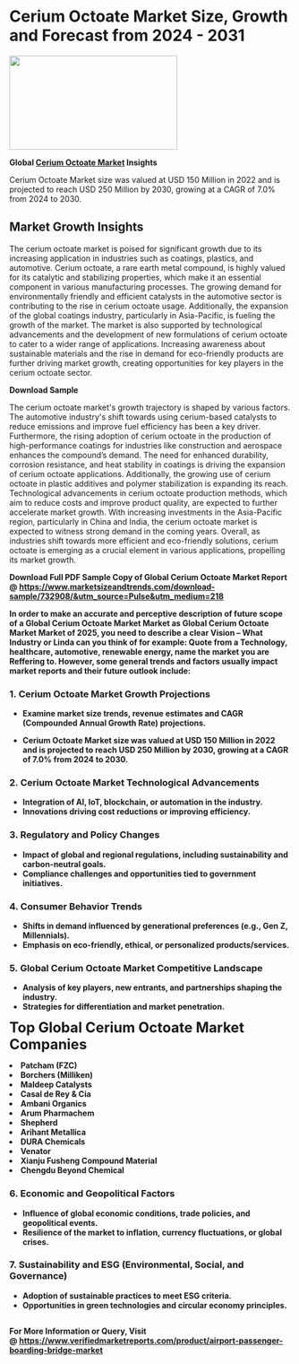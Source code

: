 <H1>Cerium Octoate Market Size, Growth and Forecast from 2024 - 2031</H1><img class="aligncenter size-medium wp-image-584254" src="https://thirdeyenews.in/wp-content/uploads/2024/09/Global-Market-Research-300x168.jpeg" alt="" width="300" height="168" /><p><strong>Global&nbsp;<a href="https://www.marketsizeandtrends.com/download-sample/732908/&amp;utm_source=Pulse&amp;utm_medium=218">Cerium Octoate Market</a> Insights</strong></p><p>Cerium Octoate Market size was valued at USD 150 Million in 2022 and is projected to reach USD 250 Million by 2030, growing at a CAGR of 7.0% from 2024 to 2030.</p><p><h2>Market Growth Insights</h2> <p>The cerium octoate market is poised for significant growth due to its increasing application in industries such as coatings, plastics, and automotive. Cerium octoate, a rare earth metal compound, is highly valued for its catalytic and stabilizing properties, which make it an essential component in various manufacturing processes. The growing demand for environmentally friendly and efficient catalysts in the automotive sector is contributing to the rise in cerium octoate usage. Additionally, the expansion of the global coatings industry, particularly in Asia-Pacific, is fueling the growth of the market. The market is also supported by technological advancements and the development of new formulations of cerium octoate to cater to a wider range of applications. Increasing awareness about sustainable materials and the rise in demand for eco-friendly products are further driving market growth, creating opportunities for key players in the cerium octoate sector.</p> <p><strong>Download Sample</strong></p> <p>The cerium octoate market's growth trajectory is shaped by various factors. The automotive industry's shift towards using cerium-based catalysts to reduce emissions and improve fuel efficiency has been a key driver. Furthermore, the rising adoption of cerium octoate in the production of high-performance coatings for industries like construction and aerospace enhances the compound’s demand. The need for enhanced durability, corrosion resistance, and heat stability in coatings is driving the expansion of cerium octoate applications. Additionally, the growing use of cerium octoate in plastic additives and polymer stabilization is expanding its reach. Technological advancements in cerium octoate production methods, which aim to reduce costs and improve product quality, are expected to further accelerate market growth. With increasing investments in the Asia-Pacific region, particularly in China and India, the cerium octoate market is expected to witness strong demand in the coming years. Overall, as industries shift towards more efficient and eco-friendly solutions, cerium octoate is emerging as a crucial element in various applications, propelling its market growth.</p> <p><strong></p><p><span class=""><strong>Download Full PDF Sample Copy of Global Cerium Octoate Market Report</strong> @ <a href="https://www.marketsizeandtrends.com/download-sample/732908/&amp;utm_source=Pulse&amp;utm_medium=218" target="_blank">https://www.marketsizeandtrends.com/download-sample/732908/&amp;utm_source=Pulse&amp;utm_medium=218</a></span></p><p>In order to make an accurate and perceptive description of future scope of a Global&nbsp;Cerium Octoate Market Market as Global&nbsp;Cerium Octoate Market Market of 2025, you need to describe a clear Vision &ndash; What Industry or Linda can you think of for example: Quote from a Technology, healthcare, automotive, renewable energy, name the market you are Reffering to. However, some general trends and factors usually impact market reports and their future outlook include:</p><h3>1.&nbsp;<strong>Cerium Octoate Market Growth Projections</strong></h3><ul><li>Examine market size trends, revenue estimates and CAGR (Compounded Annual Growth Rate) projections.</li><li><p>Cerium Octoate Market size was valued at USD 150 Million in 2022 and is projected to reach USD 250 Million by 2030, growing at a CAGR of 7.0% from 2024 to 2030.</p></li></ul><h3>2.&nbsp;<strong>Cerium Octoate Market Technological Advancements</strong></h3><ul><li>Integration of AI, IoT, blockchain, or automation in the industry.</li><li>Innovations driving cost reductions or improving efficiency.</li></ul><h3>3.&nbsp;<strong>Regulatory and Policy Changes</strong></h3><ul><li>Impact of global and regional regulations, including sustainability and carbon-neutral goals.</li><li>Compliance challenges and opportunities tied to government initiatives.</li></ul><h3>4.&nbsp;<strong>Consumer Behavior Trends</strong></h3><ul><li>Shifts in demand influenced by generational preferences (e.g., Gen Z, Millennials).</li><li>Emphasis on eco-friendly, ethical, or personalized products/services.</li></ul><h3>5.&nbsp;<strong>Global Cerium Octoate Market Competitive Landscape</strong></h3><ul><li>Analysis of key players, new entrants, and partnerships shaping the industry.</li><li>Strategies for differentiation and market penetration.</li></ul><p data-pm-slice="1 1 []"><span style="color: inherit; font-family: inherit; font-size: 25px;">Top Global Cerium Octoate Market Companies</span></p><div class="" data-test-id=""><p><li>Patcham (FZC)</li><li> Borchers (Milliken)</li><li> Maldeep Catalysts</li><li> Casal de Rey & Cia</li><li> Ambani Organics</li><li> Arum Pharmachem</li><li> Shepherd</li><li> Arihant Metallica</li><li> DURA Chemicals</li><li> Venator</li><li> Xianju Fusheng Compound Material</li><li> Chengdu Beyond Chemical</li></p></div><h3>6.&nbsp;<strong>Economic and Geopolitical Factors</strong></h3><ul><li>Influence of global economic conditions, trade policies, and geopolitical events.</li><li>Resilience of the market to inflation, currency fluctuations, or global crises.</li></ul><h3>7.&nbsp;<strong>Sustainability and ESG (Environmental, Social, and Governance)</strong></h3><ul><li>Adoption of sustainable practices to meet ESG criteria.</li><li>Opportunities in green technologies and circular economy principles.</li></ul><h2><strong style="font-size: 14px;">For More Information or Query, Visit @&nbsp;</strong><a style="background-color: #ffffff; font-size: 14px;" href="https://www.marketsizeandtrends.com/report/cerium-octoate-market/" target="_blank">https://www.verifiedmarketreports.com/product/airport-passenger-boarding-bridge-market</a></h2>
